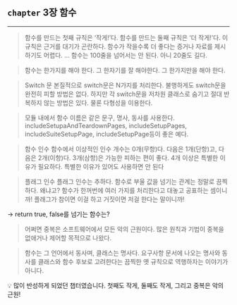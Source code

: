 ## `chapter` **3장 함수**

---

> 함수를 만드는 첫째 규칙은 ‘작게!’다. 함수를 만드는 둘째 규칙은 ‘더 작게!’다. 이 규칙은 근거를 대기가 곤란하다. 함수가 작을수록 더 좋다는 증거나 자료를 제시하기도 어렵다. 
… 
함수는 100줄을 넘어서는 안 된다. 아니 20줄도 길다.
> 

> 함수는 한가지를 해야 한다. 그 한자기를 잘 해야한다. 그 한가지만을 해야 한다.
> 

> Switch 문
본질적으로 switch문은 N가지를 처리한다. 불행하게도 switch문을 완전히 피할 방법은 없다. 
하지만 각 switch문을 저차원 클래스로 숨기고 절대 반복하지 않는 방법은 있다. 물론 다형성을 이용한다.
> 

> 모듈 내에서 함수 이름은 같은 문구, 명사, 동사를 사용한다. includeSetupaAndTeardownPages, includeSetupPages, includeSuiteSetupPage, includeSetupPage등이 좋은 예다.
> 

> 함수 인수
함수에서 이상적인 인수 개수는 0개(무항)다.
다음은 1개(단항)고, 다음은 2개(이항)다. 3개(삼항)은 가능한 피하는 편이 좋다. 4개 이상은 특별한 이유가 필요하다. 특별한 이유가 있어도 사용하면 안 된다
> 

> 플래그 인수
플래그 인수는 추하다. 함수로 부울 값을 넘기는 관계는 정말로 끔찍하다. 왜냐고? 함수가 한꺼번에 여러 가지를 처리한다고 대놓고 공표하는 셈이니까! 플래그가 참이면 이걸 하고 거짓이면 저걸 한다는 말이니까!
> 

→ return true, false를 넘기는 함수는?

> 어쩌면 중복은 소프트웨어에서 모든 악의 근원이다. 많은 원칙과 기법이 중복을 없애거나 제어할 목적으로 나왔다.
> 

> 함수는 그 언어에서 동사며, 클래스는 명사다. 요구사항 문서에 나오는 명사와 동사를 클래스와 함수 후보로 고려한다는 끔찍한 옛 규칙으로 역행하자는 이야기가 아니다.
> 

<aside>
💡 많이 반성하게 되었던 챕터였습니다. 
첫째도 작게, 둘째도 작게, 그리고 중복은 악의 근원!

</aside>